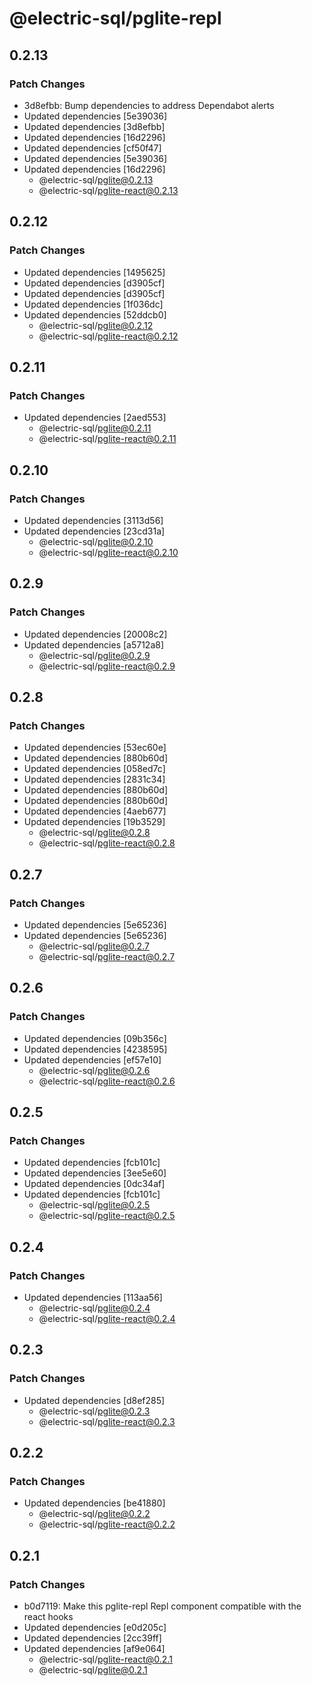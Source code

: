 # @electric-sql/pglite-repl

## 0.2.13

### Patch Changes

- 3d8efbb: Bump dependencies to address Dependabot alerts
- Updated dependencies [5e39036]
- Updated dependencies [3d8efbb]
- Updated dependencies [16d2296]
- Updated dependencies [cf50f47]
- Updated dependencies [5e39036]
- Updated dependencies [16d2296]
  - @electric-sql/pglite@0.2.13
  - @electric-sql/pglite-react@0.2.13

## 0.2.12

### Patch Changes

- Updated dependencies [1495625]
- Updated dependencies [d3905cf]
- Updated dependencies [d3905cf]
- Updated dependencies [1f036dc]
- Updated dependencies [52ddcb0]
  - @electric-sql/pglite@0.2.12
  - @electric-sql/pglite-react@0.2.12

## 0.2.11

### Patch Changes

- Updated dependencies [2aed553]
  - @electric-sql/pglite@0.2.11
  - @electric-sql/pglite-react@0.2.11

## 0.2.10

### Patch Changes

- Updated dependencies [3113d56]
- Updated dependencies [23cd31a]
  - @electric-sql/pglite@0.2.10
  - @electric-sql/pglite-react@0.2.10

## 0.2.9

### Patch Changes

- Updated dependencies [20008c2]
- Updated dependencies [a5712a8]
  - @electric-sql/pglite@0.2.9
  - @electric-sql/pglite-react@0.2.9

## 0.2.8

### Patch Changes

- Updated dependencies [53ec60e]
- Updated dependencies [880b60d]
- Updated dependencies [058ed7c]
- Updated dependencies [2831c34]
- Updated dependencies [880b60d]
- Updated dependencies [880b60d]
- Updated dependencies [4aeb677]
- Updated dependencies [19b3529]
  - @electric-sql/pglite@0.2.8
  - @electric-sql/pglite-react@0.2.8

## 0.2.7

### Patch Changes

- Updated dependencies [5e65236]
- Updated dependencies [5e65236]
  - @electric-sql/pglite@0.2.7
  - @electric-sql/pglite-react@0.2.7

## 0.2.6

### Patch Changes

- Updated dependencies [09b356c]
- Updated dependencies [4238595]
- Updated dependencies [ef57e10]
  - @electric-sql/pglite@0.2.6
  - @electric-sql/pglite-react@0.2.6

## 0.2.5

### Patch Changes

- Updated dependencies [fcb101c]
- Updated dependencies [3ee5e60]
- Updated dependencies [0dc34af]
- Updated dependencies [fcb101c]
  - @electric-sql/pglite@0.2.5
  - @electric-sql/pglite-react@0.2.5

## 0.2.4

### Patch Changes

- Updated dependencies [113aa56]
  - @electric-sql/pglite@0.2.4
  - @electric-sql/pglite-react@0.2.4

## 0.2.3

### Patch Changes

- Updated dependencies [d8ef285]
  - @electric-sql/pglite@0.2.3
  - @electric-sql/pglite-react@0.2.3

## 0.2.2

### Patch Changes

- Updated dependencies [be41880]
  - @electric-sql/pglite@0.2.2
  - @electric-sql/pglite-react@0.2.2

## 0.2.1

### Patch Changes

- b0d7119: Make this pglite-repl Repl component compatible with the react hooks
- Updated dependencies [e0d205c]
- Updated dependencies [2cc39ff]
- Updated dependencies [af9e064]
  - @electric-sql/pglite-react@0.2.1
  - @electric-sql/pglite@0.2.1
